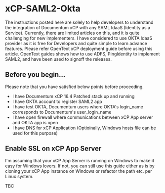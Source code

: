 # xCP-SAML2-Okta
The instructions posted here are solely to help developers to understand the integration of Documentum xCP with any SAML IdaaS (Identity as a Service). Currently, there are limited articles on this, and it is quite challenging for new implementers. I have considered to use OKTA IdaaS provider as it is free for Developers and quite simple to learn advance features. Please refer OpenText xCP deployment guide before using this article. OpenText guides shows how to use ADFS, PingIdentity to implement SAML2, and have been used to signoff the releases.

## Before you begin...
Please note that you have satisfied below points before proceeding.

* I have Documentum xCP 16.4 Patched stack up and running
* I have OKTA account to register SAML2 app
* I have test OKTA, Documentum users where OKTA's login_name corresponds to Documentum's user_login_name
* I have open firewall where communications between xCP App server and OKTA app is open
* I have DNS for xCP Application (Optioinally, Windows hosts file can be used for this purpose)

## Enable SSL on xCP App Server
I'm assuming that your xCP App Server is running on Windows to make it easy for Windows lovers. If not, you can still use this guide either as is by cloning your xCP App instance on Windows or refactor the path etc. per Linux system. 

TBC
